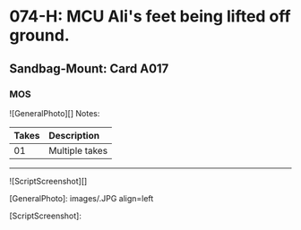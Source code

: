 # 074-H: MCU Ali's feet being lifted off ground.

## Sandbag-Mount: Card A017

### MOS

![GeneralPhoto][]
Notes: 

| Takes | Description |
|:---|:----|
| 01 | Multiple takes |

----

![ScriptScreenshot][]


[GeneralPhoto]:  images/.JPG align=left

[ScriptScreenshot]: 